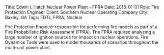 Title: Edwin I. Hatch Nuclear Power Plant - FPRA
Date: 2016-01-01
Role: Fire Protection Engineer
Client: Southern Nuclear Operating Company
City: Baxley, GA
Tags: FDTs, FPRA, Nuclear

Fire Protection Engineer responsible for performing fire models as part of a Fire Probabilistic Risk Assessment (FPRA). The FPRA required analyzing a large number of ignition sources for impact on nuclear operations. Fire Dynamics Tools were used to model thousands of scenarios throughout the multi-unit power plant.
